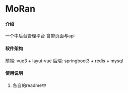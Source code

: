 # MoRan

#### 介绍
一个中后台管理平台 含带页面与api

#### 软件架构
前端: vue3 + layui-vue
后端: springboot3 + redis + mysql

#### 使用说明

1.  各自的readme中

